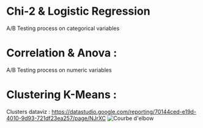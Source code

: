 # Chi-2 & Logistic Regression
A/B Testing process on categorical variables
# Correlation & Anova :
A/B Testing process on numeric variables
# Clustering K-Means :
Clusters dataviz : https://datastudio.google.com/reporting/70144ced-e19d-4010-9d93-721df23ea257/page/NJrXC
![Courbe d'elbow](https://user-images.githubusercontent.com/83826055/129334001-457b71dd-c30f-43de-897e-d2dab6f01a60.png)

